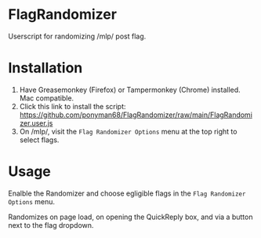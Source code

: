 # FlagRandomizer

Userscript for randomizing /mlp/ post flag. 

# Installation

1. Have Greasemonkey (Firefox) or Tampermonkey (Chrome) installed. Mac compatible. 
2. Click this link to install the script: https://github.com/ponyman68/FlagRandomizer/raw/main/FlagRandomizer.user.js
3. On /mlp/, visit the `Flag Randomizer Options` menu at the top right to select flags.

# Usage

Enalble the Randomizer and choose egligible flags in the `Flag Randomizer Options` menu. 

Randomizes on page load, on opening the QuickReply box, and via a button next to the flag dropdown. 